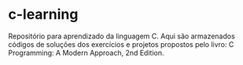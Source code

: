 # c-learning
Repositório para aprendizado da linguagem C.
Aqui são armazenados códigos de soluções dos exercícios e projetos propostos pelo livro: C Programming: A Modern Approach, 2nd Edition.